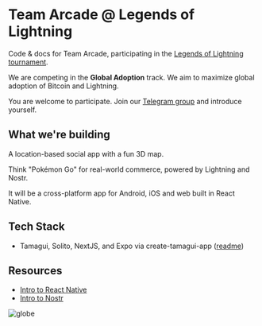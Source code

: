 # Team Arcade @ Legends of Lightning

Code & docs for Team Arcade, participating in the [Legends of Lightning tournament](https://makers.bolt.fun/tournaments/1/overview).

We are competing in the **Global Adoption** track. We aim to maximize global adoption of Bitcoin and Lightning.

You are welcome to participate. Join our [Telegram group](https://t.me/+45UVneqhSJQ5MDAx) and introduce yourself.

## What we're building

A location-based social app with a fun 3D map.

Think "Pokémon Go" for real-world commerce, powered by Lightning and Nostr.

It will be a cross-platform app for Android, iOS and web built in React Native.

## Tech Stack
- Tamagui, Solito, NextJS, and Expo via create-tamagui-app ([readme](https://github.com/ArcadeCity/legends/blob/tamagui/README-tamagui.md))

## Resources

- [Intro to React Native](https://arcadelabs.co/articles/intro-to-react-native)
- [Intro to Nostr](https://github.com/nostr-protocol/nostr)

![globe](https://user-images.githubusercontent.com/14167547/194671555-18e7e2f0-3bc2-4319-9c11-012a070d5536.png)
